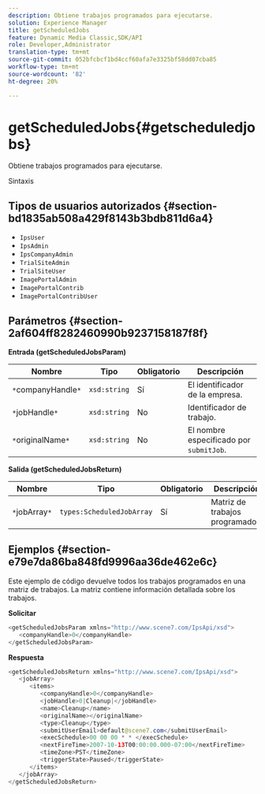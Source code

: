 ```yaml
---
description: Obtiene trabajos programados para ejecutarse.
solution: Experience Manager
title: getScheduledJobs
feature: Dynamic Media Classic,SDK/API
role: Developer,Administrator
translation-type: tm+mt
source-git-commit: 052bfcbcf1bd4ccf60afa7e3325bf58dd07cba85
workflow-type: tm+mt
source-wordcount: '82'
ht-degree: 20%

---
```



# getScheduledJobs{#getscheduledjobs}

Obtiene trabajos programados para ejecutarse.

Sintaxis

## Tipos de usuarios autorizados {#section-bd1835ab508a429f8143b3bdb811d6a4}

* `IpsUser`
* `IpsAdmin`
* `IpsCompanyAdmin`
* `TrialSiteAdmin`
* `TrialSiteUser`
* `ImagePortalAdmin`
* `ImagePortalContrib`
* `ImagePortalContribUser`

## Parámetros {#section-2af604ff8282460990b9237158187f8f}

**Entrada (getScheduledJobsParam)**

| Nombre | Tipo | Obligatorio | Descripción |
|---|---|---|---|
| `*`companyHandle`*` | `xsd:string` | Sí | El identificador de la empresa. |
| `*`jobHandle`*` | `xsd:string` | No | Identificador de trabajo. |
| `*`originalName`*` | `xsd:string` | No | El nombre especificado por `submitJob`. |

**Salida (getScheduledJobsReturn)**

| Nombre | Tipo | Obligatorio | Descripción |
|---|---|---|---|
| `*`jobArray`*` | `types:ScheduledJobArray` | Sí | Matriz de trabajos programados. |

## Ejemplos {#section-e79e7da86ba848fd9996aa36de462e6c}

Este ejemplo de código devuelve todos los trabajos programados en una matriz de trabajos. La matriz contiene información detallada sobre los trabajos.

**Solicitar**

```java
<getScheduledJobsParam xmlns="http://www.scene7.com/IpsApi/xsd">
   <companyHandle>0</companyHandle>
</getScheduledJobsParam>
```

**Respuesta**

```java
<getScheduledJobsReturn xmlns="http://www.scene7.com/IpsApi/xsd">
   <jobArray>
      <items>
         <companyHandle>0</companyHandle>
         <jobHandle>0|Cleanup|</jobHandle>
         <name>Cleanup</name>
         <originalName></originalName>
         <type>Cleanup</type>
         <submitUserEmail>default@scene7.com</submitUserEmail>
         <execSchedule>00 00 00 * * </execSchedule>
         <nextFireTime>2007-10-13T00:00:00.000-07:00</nextFireTime>
         <timeZone>PST</timeZone>
         <triggerState>Paused</triggerState>
      </items>
   </jobArray>
</getScheduledJobsReturn>
```

